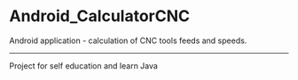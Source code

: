 # Android_CalculatorCNC

Android application - calculation of CNC tools feeds and speeds.

-----------------------------
Project for self education and learn Java